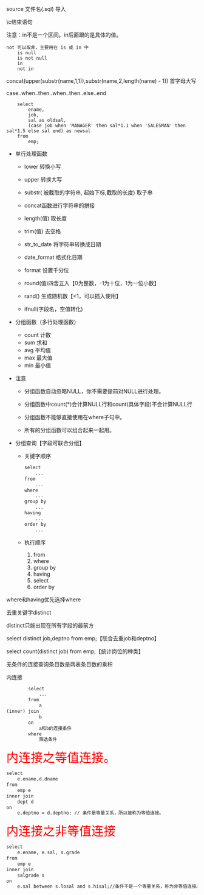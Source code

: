 source 文件名(.sql) 导入

\c结束语句

注意：in不是一个区间。in后面跟的是具体的值。

	not 可以取非，主要用在 is 或 in 中
		is null
		is not null
		in
		not in
concat(upper(substr(name,1,1)),substr(name,2,length(name) - 1))	首字母大写

case..when..then..when..then..else..end

		select 
			ename,
			job, 
			sal as oldsal,
			(case job when 'MANAGER' then sal*1.1 when 'SALESMAN' then sal*1.5 else sal end) as newsal 
		from 
			emp;

* 单行处理函数

  * lower 转换小写

  * upper 转换大写

  * substr( 被截取的字符串, 起始下标,截取的长度)   取子串

  * concat函数进行字符串的拼接

  * length(值) 取长度

  * trim(值) 去空格

  * str_to_date 将字符串转换成日期

  * date_format 格式化日期

  * format 设置千分位

  * round(值)四舍五入【0为整数，-1为十位，1为一位小数】

  * rand() 生成随机数【<1，可以插入使用】

  * ifnull(字段名，空值转化)

* 分组函数（多行处理函数）
	* count	计数
	* sum	求和
	* avg	平均值
	* max	最大值
	* min	最小值

* 注意
  * 分组函数自动忽略NULL，你不需要提前对NULL进行处理。
  
  * 分组函数中count(*)会计算NULL行和count(具体字段)不会计算NULL行
  
  * 分组函数不能够直接使用在where子句中。
  
  * 所有的分组函数可以组合起来一起用。
  
* 分组查询【字段可联合分组】
	* 关键字顺序
		
		```xml
		select 
			...
		from
			...
		where
			...
		group by
			...
		having
			...
		order by
			...
		```
		
	* 执行顺序
		1. from
		2. where
		3. group by
		4. having
		5. select
		6. order by



where和having优先选择where



去重关键字distinct

distinct只能出现在所有字段的最前方

select distinct job,deptno from emp;【联合去重job和deptno】

select count(distinct job) from emp;【统计岗位的种类】



无条件的连接查询条目数是两表条目数的乘积

内连接

```xml
		select 
			...
		from
			a
(inner) join
			b
		on
			a和b的连接条件
		where
			筛选条件

```

<font size=6 color=FF0000>内连接之等值连接。</font>

```xml
select 
	e.ename,d.dname
from
	emp e
inner join
	dept d
on
	e.deptno = d.deptno; // 条件是等量关系，所以被称为等值连接。
```
<font size=6 color=FF0000>内连接之非等值连接</font>

```xml
select 
	e.ename, e.sal, s.grade
from
	emp e
inner join
	salgrade s
on
	e.sal between s.losal and s.hisal;//条件不是一个等量关系，称为非等值连接。
```

